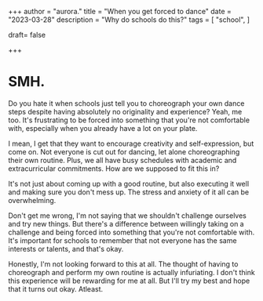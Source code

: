+++
author = "aurora."
title = "When you get forced to dance"
date = "2023-03-28"
description = "Why do schools do this?"
tags = [
    "school",
]

draft= false

+++

# SMH.

Do you hate it when schools just tell you to choreograph your own dance steps despite having absolutely no originality and experience? Yeah, me too. It's frustrating to be forced into something that you're not comfortable with, especially when you already have a lot on your plate.

I mean, I get that they want to encourage creativity and self-expression, but come on. Not everyone is cut out for dancing, let alone choreographing their own routine. Plus, we all have busy schedules with academic and extracurricular commitments. How are we supposed to fit this in?

It's not just about coming up with a good routine, but also executing it well and making sure you don't mess up. The stress and anxiety of it all can be overwhelming.

Don't get me wrong, I'm not saying that we shouldn't challenge ourselves and try new things. But there's a difference between willingly taking on a challenge and being forced into something that you're not comfortable with. It's important for schools to remember that not everyone has the same interests or talents, and that's okay.

Honestly, I'm not looking forward to this at all. The thought of having to choreograph and perform my own routine is actually infuriating. I don't think this experience will be rewarding for me at all. But I'll try my best and hope that it turns out okay. Atleast.